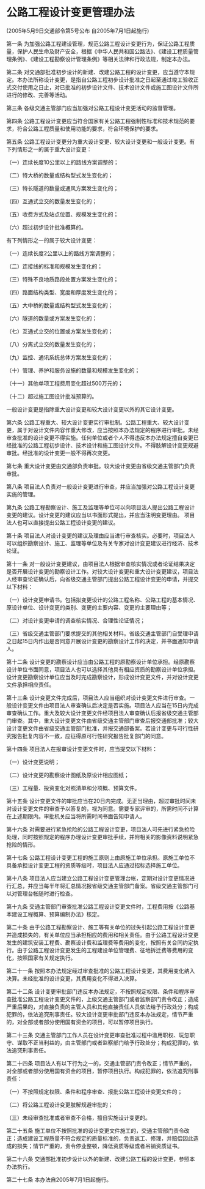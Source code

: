 # 公路工程设计变更管理办法

(2005年5月9日交通部令第5号公布 自2005年7月1日起施行)



第一条 为加强公路工程建设管理，规范公路工程设计变更行为，保证公路工程质量，保护人民生命及财产安全，根据《中华人民共和国公路法》、《建设工程质量管理条例》、《建设工程勘察设计管理条例》等相关法律和行政法规，制定本办法。

第二条 对交通部批准初步设计的新建、改建公路工程的设计变更，应当遵守本规定。本办法所称设计变更，是指自公路工程初步设计批准之日起至通过竣工验收正式交付使用之日止，对已批准的初步设计文件、技术设计文件或施工图设计文件所进行的修改、完善等活动。

第三条 各级交通主管部门应当加强对公路工程设计变更活动的监督管理。

第四条 公路工程设计变更应当符合国家有关公路工程强制性标准和技术规范的要求，符合公路工程质量和使用功能的要求，符合环境保护的要求。

第五条 公路工程设计变更分为重大设计变更、较大设计变更和一般设计变更。有下列情形之一的属于重大设计变更：

（一）连续长度10公里以上的路线方案调整的；

（二）特大桥的数量或结构型式发生变化的；

（三）特长隧道的数量或通风方案发生变化的；

（四）互通式立交的数量发生变化的；

（五）收费方式及站点位置、规模发生变化的；

（六）超过初步设计批准概算的。

有下列情形之一的属于较大设计变更：

（一）连续长度2公里以上的路线方案调整的；

（二）连接线的标准和规模发生变化的；

（三）特殊不良地质路段处置方案发生变化的；

（四）路面结构类型、宽度和厚度发生变化的；

（五）大中桥的数量或结构型式发生变化的；

（六）隧道的数量或方案发生变化的；

（七）互通式立交的位置或方案发生变化的；

（八）分离式立交的数量发生变化的；

（九）监控、通讯系统总体方案发生变化的；

（十）管理、养护和服务设施的数量和规模发生变化的；

（十一）其他单项工程费用变化超过500万元的；

（十二）超过施工图设计批准预算的。

一般设计变更是指除重大设计变更和较大设计变更以外的其它设计变更。

第六条 公路工程重大、较大设计变更实行审批制。公路工程重大、较大设计变更，属于对设计文件内容作重大修改，应当按照本办法规定的程序进行审批。未经审查批准的设计变更不得实施。任何单位或者个人不得违反本办法规定擅自变更已经批准的公路工程初步设计、技术设计和施工图设计文件。不得肢解设计变更规避审批。经批准的设计变更一般不得再次变更。

第七条 重大设计变更由交通部负责审批。较大设计变更由省级交通主管部门负责审批。

第八条 项目法人负责对一般设计变更进行审查，并应当加强对公路工程设计变更实施的管理。

第九条 公路工程勘察设计、施工及监理等单位可以向项目法人提出公路工程设计变更的建议。设计变更的建议应当以书面形式提出，并应当注明变更理由。 项目法人也可以直接提出公路工程设计变更的建议。

第十条 项目法人对设计变更的建议及理由应当进行审查核实。必要时，项目法人可以组织勘察设计、施工、监理等单位及有关专家对设计变更建议进行经济、技术论证。

第十一条 对一般设计变更建议，由项目法人根据审查核实情况或者论证结果决定是否开展设计变更的勘察设计工作。对较大设计变更和重大设计变更建议，项目法人经审查论证确认后，向省级交通主管部门提出公路工程设计变更的申请，并提交以下材料：

（一）设计变更申请书。包括拟变更设计的公路工程名称、公路工程的基本情况、原设计单位、设计变更的类别、变更的主要内容、变更的主要理由等；

（二）对设计变更申请的调查核实情况、合理性论证情况；

（三）省级交通主管部门要求提交的其他相关材料。省级交通主管部门自受理申请之日起15日内作出是否同意开展设计变更的勘察设计工作的决定，并书面通知申请人。

第十二条 设计变更的勘察设计应当由公路工程的原勘察设计单位承担。经原勘察设计单位书面同意，项目法人也可以选择其他具有相应资质的勘察设计单位承担。设计变更勘察设计单位应当及时完成勘察设计，形成设计变更文件，并对设计变更文件承担相应责任。

第十三条 设计变更文件完成后，项目法人应当组织对设计变更文件进行审查。一般设计变更文件由项目法人审查确认后决定是否实施。项目法人应当在15日内完成审查确认工作。重大及较大设计变更文件经项目法人审查确认后报省级交通主管部门审查。其中，重大设计变更文件由省级交通主管部门审查后报交通部批准；较大设计变更文件由省级交通主管部门批准，并报交通部备案。若设计变更与可行性研究报告批复内容不一致，应征得原可行性研究报告批复部门的同意。

第十四条 项目法人在报审设计变更文件时，应当提交以下材料：

（一）设计变更说明；

（二）设计变更的勘察设计图纸及原设计相应图纸；

（三）工程量、投资变化对照清单和分项概、预算文件。

第十五条 设计变更文件的审批应当在20日内完成。无正当理由，超过审批时间未对设计变更文件的审查予以答复的，视为同意。需要专家评审的，所需时间不计算在上述期限内。审批机关应当将所需时间书面告知申请人。

第十六条 对需要进行紧急抢险的公路工程设计变更，项目法人可先进行紧急抢险处理，同时按照规定的程序办理设计变更审批手续，并附相关的影像资料说明紧急抢险的情形。

第十七条 公路工程设计变更工程的施工原则上由原施工单位承担。原施工单位不具备承担设计变更工程的资质等级时，项目法人应通过招标选择施工单位。

第十八条 项目法人应当建立公路工程设计变更管理台帐，定期对设计变更情况进行汇总，并应当每半年将汇总情况报省级交通主管部门备案。省级交通主管部门可以对管理台帐随时进行检查。

第十九条 交通主管部门审查批准公路工程设计变更文件时，工程费用按《公路基本建设工程概算、预算编制办法》核定。

第二十条 由于公路工程勘察设计、施工等有关单位的过失引起公路工程设计变更并造成损失的，有关单位应当承担相应的费用和相关责任。由于公路工程设计变更发生的建筑安装工程费、勘察设计费和监理费等费用的变化，按照有关合同约定执行。由于公路工程设计变更发生的工程建设单位管理费、征地拆迁费等费用的变化，按照国家有关规定执行。

第二十一条 按照本办法规定经过审查批准的公路工程设计变更，其费用变化纳入决算。未经批准的设计变更，其费用变化不得进入决算。

第二十二条 设计变更审批部门违反本办法规定，不按照规定权限、条件和程序审查批准公路工程设计变更文件的，上级交通主管部门或者监察部门责令改正；造成严重后果的，对直接负责的主管人员和其他直接责任人员依法给予行政处分；构成犯罪的，依法追究刑事责任。较大设计变更审批部门违反本办法规定，情节严重的，对全部或者部分使用国有资金的项目，可以暂停项目执行。

第二十三条 交通主管部门工作人员在设计变更审查批准过程中滥用职权、玩忽职守、谋取不正当利益的，由主管部门或者监察部门给予行政处分；构成犯罪的，依法追究刑事责任。

第二十四条 项目法人有以下行为之一的，交通主管部门责令改正；情节严重的，对全部或者部分使用国有资金的项目，暂停项目执行。构成犯罪的，依法追究刑事责任：

（一）不按照规定权限、条件和程序审查、报批公路工程设计变更文件的；

（二）将公路工程设计变更肢解规避审批的；

（三）未经审查批准或者审查不合格，擅自实施设计变更的。

第二十五条 施工单位不按照批准的设计变更文件施工的，交通主管部门责令改正；造成建设工程质量不符合规定的质量标准的，负责返工、修理，并赔偿因此造成的损失；情节严重的，责令停业整顿，降低资质等级或者吊销资质证书。

第二十六条 交通部批准初步设计以外的新建、改建公路工程的设计变更，参照本办法执行。

第二十七条 本办法自2005年7月1日起施行。